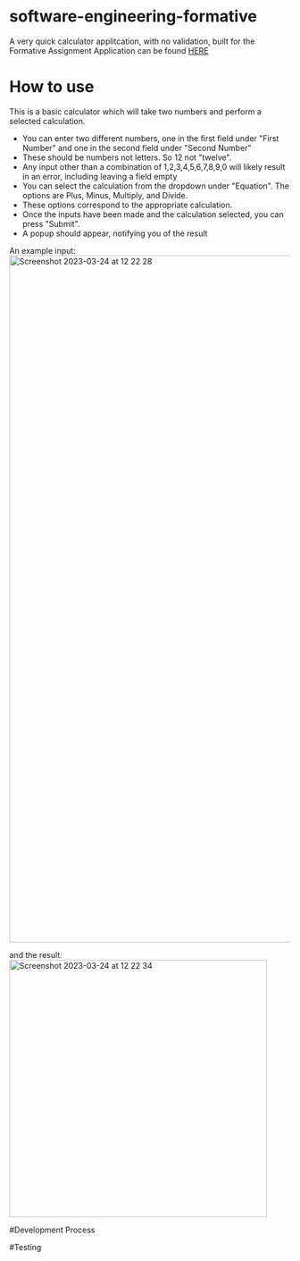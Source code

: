 # software-engineering-formative
A very quick calculator applitcation, with no validation, built for the Formative Assignment
Application can be found [HERE](https://owenflanagan.github.io/software-engineering-formative/index)

# How to use
This is a basic calculator which will take two numbers and perform a selected calculation.
* You can enter two different numbers, one in the first field under "First Number" and one in the second field under "Second Number"
* These should be numbers not letters. So 12 not "twelve".
* Any input other than a combination of 1,2,3,4,5,6,7,8,9,0 will likely result in an error, including leaving a field empty
* You can select the calculation from the dropdown under "Equation". The options are Plus, Minus, Multiply, and Divide. 
* These options correspond to the appropriate calculation.
* Once the inputs have been made and the calculation selected, you can press "Submit".
* A popup should appear, notifying you of the result

An example input:
<img width="1230" alt="Screenshot 2023-03-24 at 12 22 28" src="https://user-images.githubusercontent.com/26112979/227520170-8ce7c790-8847-4032-a3e4-d8116d901f52.png">

and the result:
<img width="461" alt="Screenshot 2023-03-24 at 12 22 34" src="https://user-images.githubusercontent.com/26112979/227520188-31c5a5a9-1cb6-4772-bea5-62ad689b9f96.png">


#Development Process


#Testing
